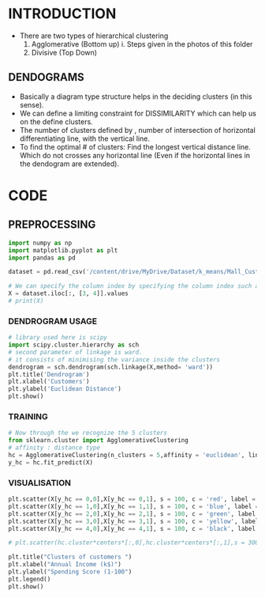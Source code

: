 # INTRODUCTION

- There are two types of hierarchical clustering
  1. Agglomerative (Bottom up)
     i. Steps given in the photos of this folder
  2. Divisive (Top Down)

## DENDOGRAMS

- Basically a diagram type structure helps in the deciding clusters (in this sense).
- We can define a limiting constraint for DISSIMILARITY which can help us on the define clusters.
- The number of clusters defined by , number of intersection of horizontal differentiating line, with the vertical line.
- To find the optimal # of clusters: Find the longest vertical distance line. Which do not crosses any horizontal line (Even if the horizontal lines in the dendogram are extended).

# CODE

## PREPROCESSING

```python
import numpy as np
import matplotlib.pyplot as plt
import pandas as pd

dataset = pd.read_csv('/content/drive/MyDrive/Dataset/k_means/Mall_Customers.csv')

# We can specify the column index by specifying the column index such as 3, 4
X = dataset.iloc[:, [3, 4]].values
# print(X)
```

### DENDROGRAM USAGE

```python
# library used here is scipy
import scipy.cluster.hierarchy as sch
# second parameter of linkage is ward.
# it consists of minimising the variance inside the clusters
dendrogram = sch.dendrogram(sch.linkage(X,method= 'ward'))
plt.title('Dendrogram')
plt.xlabel('Customers')
plt.ylabel('Euclidean Distance')
plt.show()
```

### TRAINING

```python
# Now through the we recognize the 5 clusters
from sklearn.cluster import AgglomerativeClustering
# affinity : distance type
hc = AgglomerativeClustering(n_clusters = 5,affinity = 'euclidean', linkage = 'ward')
y_hc = hc.fit_predict(X)
```

### VISUALISATION

```python
plt.scatter(X[y_hc == 0,0],X[y_hc == 0,1], s = 100, c = 'red', label = 'Cluster 1')
plt.scatter(X[y_hc == 1,0],X[y_hc == 1,1], s = 100, c = 'blue', label = 'Cluster 2')
plt.scatter(X[y_hc == 2,0],X[y_hc == 2,1], s = 100, c = 'green', label = 'Cluster 3')
plt.scatter(X[y_hc == 3,0],X[y_hc == 3,1], s = 100, c = 'yellow', label = 'Cluster 4')
plt.scatter(X[y_hc == 4,0],X[y_hc == 4,1], s = 100, c = 'black', label = 'Cluster 5')

# plt.scatter(hc.cluster*centers*[:,0],hc.cluster*centers*[:,1],s = 300, c = 'magenta',label = 'centroid')

plt.title("Clusters of customers ")
plt.xlabel("Annual Income (k$)")
plt.ylabel("Spending Score (1-100")
plt.legend()
plt.show()

```
